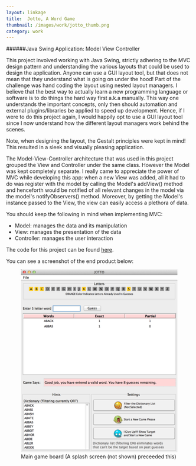 ```yaml
---
layout: linkage
title: 	Jotto, A Word Game
thumbnail: /images/work/jotto_thumb.png
category: work
---
```


######Java Swing Application: Model View Controller

This project involved working with Java Swing, strictly adhering to the MVC design pattern and understanding the various layouts that could be used to design the application. Anyone can use a GUI layout tool, but that does not mean that they understand what is going on under the hood! Part of the challenge was hand coding the layout using nested layout managers. I believe that the best way to actually learn a new programming language or software is to do things the hard way first a.k.a manually. This way one understands the important concepts, only then should automation and external plugins/libraries be applied to speed up development. Hence, if I were to do this project again, I would happily opt to use a GUI layout tool since I now understand how the different layout managers work behind the scenes. 

Note, when designing the layout, the Gestalt principles were kept in mind! This resulted in a sleek and visually pleasing application. 

The Model-View-Controller architecture that was used in this project grouped the View and Controller under the same class. However the Model was kept completely separate. I really came to appreciate the power of MVC while developing this app: when a new View was added, all it had to do was register with the model by calling the Model's addView() method and henceforth would be notified of all relevant changes in the model via the model's notifyObservers() method. Moreover, by getting the Model's instance passed to the View, the view can easily access a plethora of data. 

You should keep the following in mind when implementing MVC:

-  Model: manages the data and its manipulation
-  View: manages the presentation of the data 
-  Controller: manages the user interaction



The code for this project can be found <a href="https://github.com/rrazd/JottoWordGame">here</a>.


You can see a screenshot of the end product below: 

<figure>
	<img src="/images/work/JottoMain.png" alt="JottoMain">
	<figurecaption>Main game board (A splash screen (not shown) preceeded this)</figurecaption>

</figure> 

